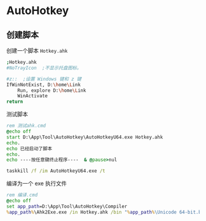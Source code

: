 # AutoHotkey

## 创建脚本

创建一个脚本 `Hotkey.ahk`

```sh
;Hotkey.ahk
#NoTrayIcon  ;不显示托盘图标。

#z::  ;设置 Windows 键和 z 键
IfWinNotExist, D:\home\Link
    Run, explore D:\home\Link
    WinActivate
return
```

测试脚本

```cmd
rem 测试ahk.cmd
@echo off
start D:\App\Tool\AutoHotkey\AutoHotkeyU64.exe Hotkey.ahk
echo.
echo 已经启动了脚本
echo.
echo ----按任意键终止程序----  & @pause>nul

taskkill /f /im AutoHotkeyU64.exe /t
```

编译为一个 exe 执行文件

```cmd
rem 编译.cmd
@echo off
set app_path=D:\App\Tool\AutoHotkey\Compiler
%app_path%\Ahk2Exe.exe /in Hotkey.ahk /bin "%app_path%\Unicode 64-bit.bin"
```
